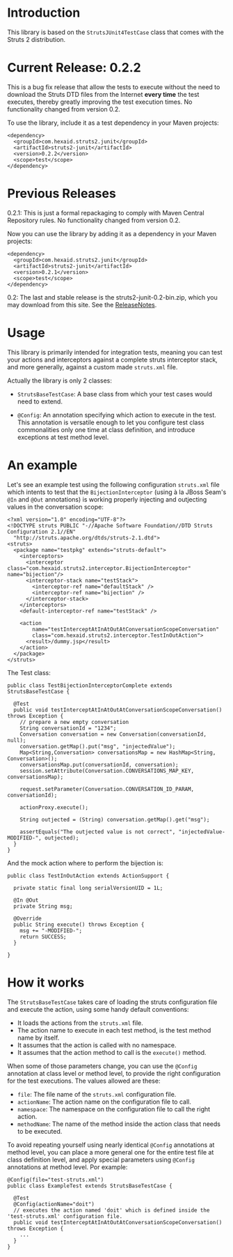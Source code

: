 # Introduction #

This library is based on the `StrutsJUnit4TestCase` class that comes with the Struts 2 distribution.

# Current Release: 0.2.2 #

This is a bug fix release that allow the tests to execute without the need to download the Struts DTD files from the Internet **every time** the test executes, thereby greatly improving the test execution times. No functionality changed from version 0.2.

To use the library, include it as a test dependency in your Maven projects:

```
<dependency>
  <groupId>com.hexaid.struts2.junit</groupId>
  <artifactId>struts2-junit</artifactId>
  <version>0.2.2</version>
  <scope>test</scope>
</dependency>
```

# Previous Releases #

0.2.1: This is just a formal repackaging to comply with Maven Central Repository rules. No functionality changed from version 0.2.

Now you can use the library by adding it as a dependency in your Maven projects:

```
<dependency>
  <groupId>com.hexaid.struts2.junit</groupId>
  <artifactId>struts2-junit</artifactId>
  <version>0.2.1</version>
  <scope>test</scope>
</dependency>
```

0.2: The last and stable release is the struts2-junit-0.2-bin.zip, which you may download from this site. See the [ReleaseNotes](ReleaseNotes.md).

# Usage #

This library is primarily intended for integration tests, meaning you can test your actions and interceptors against a complete struts interceptor stack, and more generally, against a custom made `struts.xml` file.

Actually the library is only 2 classes:

  * `StrutsBaseTestCase`: A base class from which your test cases would need to extend.

  * `@Config`: An annotation specifying which action to execute in the test. This annotation is versatile enough to let you configure test class commonalities only one time at class definition, and introduce exceptions at test method level.

# An example #

Let's see an example test using the following configuration `struts.xml` file which intents to test that the `BijectionInterceptor` (using à la JBoss Seam's `@In` and `@Out` annotations) is working properly injecting and outjecting values in the conversation scope:

```
<?xml version="1.0" encoding="UTF-8"?>
<!DOCTYPE struts PUBLIC "-//Apache Software Foundation//DTD Struts Configuration 2.1//EN"
  "http://struts.apache.org/dtds/struts-2.1.dtd">
<struts>
  <package name="testpkg" extends="struts-default">
    <interceptors>
      <interceptor class="com.hexaid.struts2.interceptor.BijectionInterceptor" name="bijection"/>
      <interceptor-stack name="testStack">
        <interceptor-ref name="defaultStack" />
        <interceptor-ref name="bijection" />
      </interceptor-stack>
    </interceptors>
    <default-interceptor-ref name="testStack" />

    <action
        name="testInterceptAtInAtOutAtConversationScopeConversation"
        class="com.hexaid.struts2.interceptor.TestInOutAction">
      <result>/dummy.jsp</result>
    </action>
  </package>
</struts>
```

The Test class:

```
public class TestBijectionInterceptorComplete extends StrutsBaseTestCase {

  @Test
  public void testInterceptAtInAtOutAtConversationScopeConversation() throws Exception {
    // prepare a new empty conversation
    String conversationId = "1234";
    Conversation conversation = new Conversation(conversationId, null);
    conversation.getMap().put("msg", "injectedValue");
    Map<String,Conversation> conversationsMap = new HashMap<String, Conversation>();
    conversationsMap.put(conversationId, conversation);
    session.setAttribute(Conversation.CONVERSATIONS_MAP_KEY, conversationsMap);

    request.setParameter(Conversation.CONVERSATION_ID_PARAM, conversationId);

    actionProxy.execute();

    String outjected = (String) conversation.getMap().get("msg");
		
    assertEquals("The outjected value is not correct", "injectedValue-MODIFIED-", outjected);
  }
}
```

And the mock action where to perform the bijection is:

```
public class TestInOutAction extends ActionSupport {

  private static final long serialVersionUID = 1L;
	
  @In @Out
  private String msg;
	
  @Override
  public String execute() throws Exception {
    msg += "-MODIFIED-";
    return SUCCESS;
  }

}
```

# How it works #

The `StrutsBaseTestCase` takes care of loading the struts configuration file and execute the action, using some handy default conventions:

  * It loads the actions from the `struts.xml` file.
  * The action name to execute in each test method, is the test method name by itself.
  * It assumes that the action is called with no namespace.
  * It assumes that the action method to call is the `execute()` method.

When some of those parameters change, you can use the `@Config` annotation at class level or method level, to provide the right configuration for the test executions. The values allowed are these:

  * `file`: The file name of the `struts.xml` configuration file.
  * `actionName`: The action name on the configuration file to call.
  * `namespace`: The namespace on the configuration file to call the right action.
  * `methodName`: The name of the method inside the action class that needs to be executed.

To avoid repeating yourself using nearly identical `@Config` annotations at method level, you can place a more general one for the entire test file at class definition level, and apply special parameters using `@Config` annotations at method level. Por example:

```
@Config(file="test-struts.xml")
public class ExampleTest extends StrutsBaseTestCase {

  @Test
  @Config(actionName="doit")
  // executes the action named 'doit' which is defined inside the 'test-struts.xml' configuration file.
  public void testInterceptAtInAtOutAtConversationScopeConversation() throws Exception {
    ...
  }
}
```